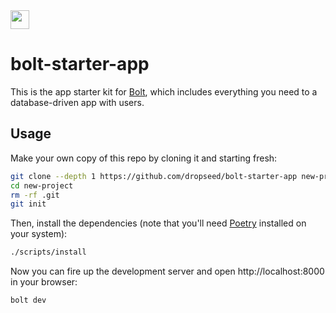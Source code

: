 <img src="https://boltframework.dev/assets/bolthead.svg" width="30" height="30">

# bolt-starter-app

This is the app starter kit for [Bolt](https://boltframework.dev/),
which includes everything you need to a database-driven app with users.

## Usage

Make your own copy of this repo by cloning it and starting fresh:

```bash
git clone --depth 1 https://github.com/dropseed/bolt-starter-app new-project
cd new-project
rm -rf .git
git init
```

Then, install the dependencies (note that you'll need [Poetry](https://python-poetry.org/) installed on your system):

```bash
./scripts/install
```

Now you can fire up the development server and open http://localhost:8000 in your browser:

```bash
bolt dev
```
